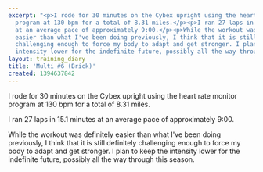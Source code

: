 ```yaml
---
excerpt: "<p>I rode for 30 minutes on the Cybex upright using the heart rate monitor
  program at 130 bpm for a total of 8.31 miles.</p><p>I ran 27 laps in 15.1 minutes
  at an average pace of approximately 9:00.</p><p>While the workout was definitely
  easier than what I've been doing previously, I think that it is still definitely
  challenging enough to force my body to adapt and get stronger. I plan to keep the
  intensity lower for the indefinite future, possibly all the way through this season.</p>"
layout: training_diary
title: 'Multi #6 (Brick)'
created: 1394637842
---
```

<p>I rode for 30 minutes on the Cybex upright using the heart rate monitor program at 130 bpm for a total of 8.31 miles.</p><p>I ran 27 laps in 15.1 minutes at an average pace of approximately 9:00.</p><p>While the workout was definitely easier than what I've been doing previously, I think that it is still definitely challenging enough to force my body to adapt and get stronger. I plan to keep the intensity lower for the indefinite future, possibly all the way through this season.</p>

